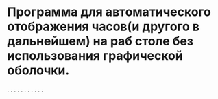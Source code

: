 # Программа для автоматического отображения часов(и другого в дальнейшем) на раб столе без использования графической оболочки.
.
.
.
.
.
.
.
.
.
.
.
